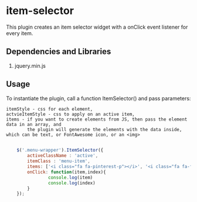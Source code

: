 # item-selector

This plugin creates an item selector widget with a onClick event listener for every item.

## Dependencies and Libraries 

1. jquery.min.js

## Usage

To instantiate the plugin, call a function ItemSelector() and pass parameters:

	itemStyle - css for each element,
	actvieItemStyle - css to apply on an active item,
	items - if you want to create elements from JS, then pass the element data in an array, and
			the plugin will generate the elements with the data inside, which can be text, or FontAwesome icon, or an <img>



```javascript
 
	$('.menu-wrapper').ItemSelector({ 
		activeClassName : 'active',
		itemClass : 'menu-item',
		items: ['<i class="fa fa-pinterest-p"></i>', '<i class="fa fa-facebook-official"></i>', '<i class="fa fa-buysellads"></i>','<i class="fa fa-connectdevelop"></i>'],
		onClick: function(item,index){
				console.log(item)
				console.log(index)
		}
	});
 

```
